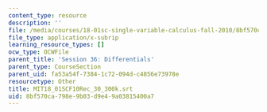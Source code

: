 ```yaml
---
content_type: resource
description: ''
file: /media/courses/18-01sc-single-variable-calculus-fall-2010/8bf570ca798e9b03d9e49a03815400a7_MIT18_01SCF10Rec_30_300k.srt
file_type: application/x-subrip
learning_resource_types: []
ocw_type: OCWFile
parent_title: 'Session 36: Differentials'
parent_type: CourseSection
parent_uid: fa53a54f-7384-1c72-094d-c4856e73978e
resourcetype: Other
title: MIT18_01SCF10Rec_30_300k.srt
uid: 8bf570ca-798e-9b03-d9e4-9a03815400a7
---
```

